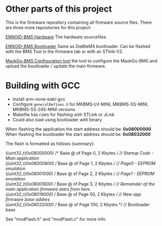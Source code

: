 # Other parts of this project

This is the firmware repository containing all firmware source files. There are three more repositories for this project:

[ENNOID-BMS Hardware](https://github.com/EnnoidMe/ENNOID-BMS) The hardware sourcefiles.

[ENNOID-BMS Bootloader](https://github.com/EnnoidMe/DieBieMS-Bootloader) Same as DieBieMS bootloader. Can be flashed with the BMS Tool in the firmware tab or with an STlink-V2. 

[MaxkGo-BMS Configuration tool](https://github.com/Maxkgo/MaxkGo-BMS-Tool) the tool to configure the MaxkGo-BMS and upload the bootloader / update the main firmware.


# Building with GCC

- Install arm-none-eabi-gcc
- Configure `generalDefines.h` for MKBMS-LV-MINI, MKBMS-SS-MINI, MKBMS-SS-24S-MINI versions
- Makefile has rules for flashing with STLink or JLink
- Could also load using bootloader with binary

When flashing the application the start address should be: <b>0x08000000</b>
When flashing the bootloader the start address should be: <b>0x08032000</b>

The flash is formatted as follows (summary):

((uint32_t)0x08000000) /* Base @ of Page 0, 2 Kbytes */  // Startup Code - Main application<br>
((uint32_t)0x08000800) /* Base @ of Page 1, 2 Kbytes */  // Page0 - EEPROM emulation<br>
((uint32_t)0x08001000) /* Base @ of Page 2, 2 Kbytes */  // Page1 - EEPROM emulation<br>
((uint32_t)0x08001800) /* Base @ of Page 3, 2 Kbytes */  // Remainder of the main application firmware stars from here.<br>
((uint32_t)0x08019000) /* Base @ of Page 50, 2 Kbytes */  // New app firmware base addres<br>
((uint32_t)0x08032000) /* Base @ of Page 100, 2 Kbytes */  // Bootloader base<br>

See "modFlash.h" and "modFlash.c" for more info.
